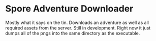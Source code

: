 # Spore Adventure Downloader
Mostly what it says on the tin. Downloads an adventure as well as all required assets from the server. Still in development. Right now it just dumps all of the pngs into the same directory as the executable.
